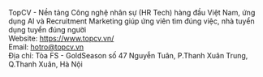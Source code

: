 TopCV - Nền tảng Công nghệ nhân sự (HR Tech) hàng đầu Việt Nam, ứng dụng AI và Recruitment Marketing giúp ứng viên tìm đúng việc, nhà tuyển dụng tuyển đúng người<br/>
Website: https://www.topcv.vn/<br/>
Email: hotro@topcv.vn<br/>
Địa chỉ: Tòa FS - GoldSeason số 47 Nguyễn Tuân, P.Thanh Xuân Trung, Q.Thanh Xuân, Hà Nội<br/>
